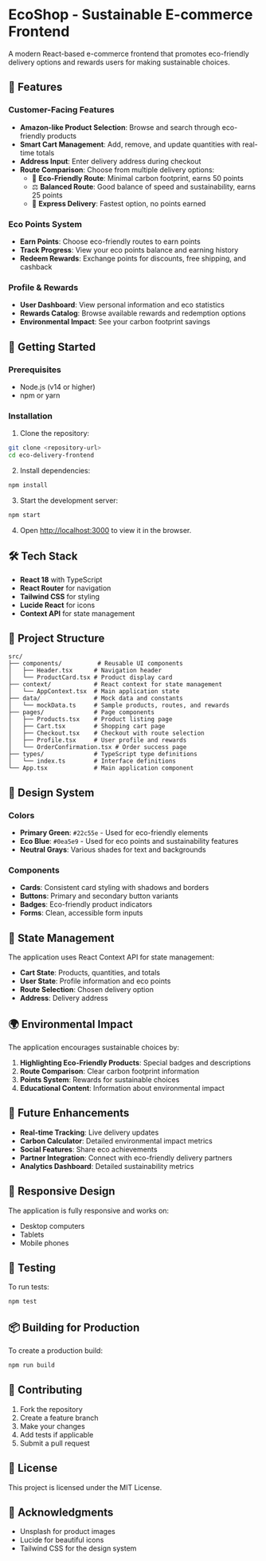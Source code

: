 # EcoShop - Sustainable E-commerce Frontend

A modern React-based e-commerce frontend that promotes eco-friendly delivery options and rewards users for making sustainable choices.

## 🌱 Features

### Customer-Facing Features
- **Amazon-like Product Selection**: Browse and search through eco-friendly products
- **Smart Cart Management**: Add, remove, and update quantities with real-time totals
- **Address Input**: Enter delivery address during checkout
- **Route Comparison**: Choose from multiple delivery options:
  - 🌿 **Eco-Friendly Route**: Minimal carbon footprint, earns 50 points
  - ⚖️ **Balanced Route**: Good balance of speed and sustainability, earns 25 points
  - 🚚 **Express Delivery**: Fastest option, no points earned

### Eco Points System
- **Earn Points**: Choose eco-friendly routes to earn points
- **Track Progress**: View your eco points balance and earning history
- **Redeem Rewards**: Exchange points for discounts, free shipping, and cashback

### Profile & Rewards
- **User Dashboard**: View personal information and eco statistics
- **Rewards Catalog**: Browse available rewards and redemption options
- **Environmental Impact**: See your carbon footprint savings

## 🚀 Getting Started

### Prerequisites
- Node.js (v14 or higher)
- npm or yarn

### Installation

1. Clone the repository:
```bash
git clone <repository-url>
cd eco-delivery-frontend
```

2. Install dependencies:
```bash
npm install
```

3. Start the development server:
```bash
npm start
```

4. Open [http://localhost:3000](http://localhost:3000) to view it in the browser.

## 🛠️ Tech Stack

- **React 18** with TypeScript
- **React Router** for navigation
- **Tailwind CSS** for styling
- **Lucide React** for icons
- **Context API** for state management

## 📁 Project Structure

```
src/
├── components/          # Reusable UI components
│   ├── Header.tsx      # Navigation header
│   └── ProductCard.tsx # Product display card
├── context/            # React context for state management
│   └── AppContext.tsx  # Main application state
├── data/               # Mock data and constants
│   └── mockData.ts     # Sample products, routes, and rewards
├── pages/              # Page components
│   ├── Products.tsx    # Product listing page
│   ├── Cart.tsx        # Shopping cart page
│   ├── Checkout.tsx    # Checkout with route selection
│   ├── Profile.tsx     # User profile and rewards
│   └── OrderConfirmation.tsx # Order success page
├── types/              # TypeScript type definitions
│   └── index.ts        # Interface definitions
└── App.tsx             # Main application component
```

## 🎨 Design System

### Colors
- **Primary Green**: `#22c55e` - Used for eco-friendly elements
- **Eco Blue**: `#0ea5e9` - Used for eco points and sustainability features
- **Neutral Grays**: Various shades for text and backgrounds

### Components
- **Cards**: Consistent card styling with shadows and borders
- **Buttons**: Primary and secondary button variants
- **Badges**: Eco-friendly product indicators
- **Forms**: Clean, accessible form inputs

## 🔄 State Management

The application uses React Context API for state management:

- **Cart State**: Products, quantities, and totals
- **User State**: Profile information and eco points
- **Route Selection**: Chosen delivery option
- **Address**: Delivery address

## 🌍 Environmental Impact

The application encourages sustainable choices by:

1. **Highlighting Eco-Friendly Products**: Special badges and descriptions
2. **Route Comparison**: Clear carbon footprint information
3. **Points System**: Rewards for sustainable choices
4. **Educational Content**: Information about environmental impact

## 🔮 Future Enhancements

- **Real-time Tracking**: Live delivery updates
- **Carbon Calculator**: Detailed environmental impact metrics
- **Social Features**: Share eco achievements
- **Partner Integration**: Connect with eco-friendly delivery partners
- **Analytics Dashboard**: Detailed sustainability metrics

## 📱 Responsive Design

The application is fully responsive and works on:
- Desktop computers
- Tablets
- Mobile phones

## 🧪 Testing

To run tests:
```bash
npm test
```

## 📦 Building for Production

To create a production build:
```bash
npm run build
```

## 🤝 Contributing

1. Fork the repository
2. Create a feature branch
3. Make your changes
4. Add tests if applicable
5. Submit a pull request

## 📄 License

This project is licensed under the MIT License.

## 🙏 Acknowledgments

- Unsplash for product images
- Lucide for beautiful icons
- Tailwind CSS for the design system
